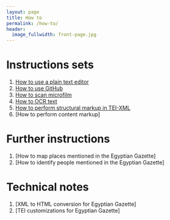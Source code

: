 ```yaml
---
layout: page
title: How to
permalink: /how-to/
header:
  image_fullwidth: front-page.jpg
---
```


# Instructions sets

1. [How to use a plain text editor](text-editor-instructions)
1. [How to use GitHub](github-instructions)
1. [How to scan microfilm](microfilm-instructions)
2. [How to OCR text](OCR-instructions)
3. [How to perform structural markup in TEI-XML](tei-xml-instructions)
4. [How to perform content markup]

# Further instructions

1. [How to map places mentioned in the Egyptian Gazette]
2. [How to identify people mentioned in the Egyptian Gazette]

# Technical notes

1. [XML to HTML conversion for Egyptian Gazette]
2. [TEI customizations for Egyptian Gazette]
